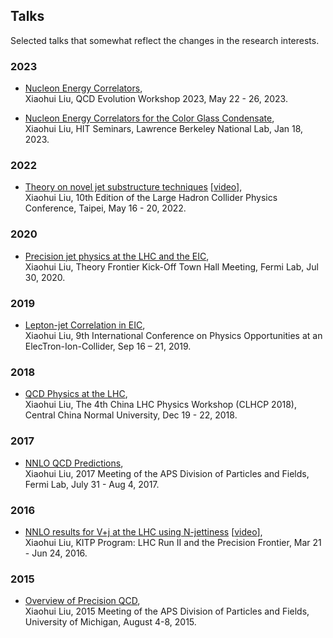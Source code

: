 ## Talks

Selected talks that somewhat reflect the changes in the research interests.

### 2023 
- [Nucleon Energy Correlators](https://indico.cern.ch/event/1239374/contributions/5317052/attachments/2650587/4592730/eec-qcd-evolution.pdf),\
  Xiaohui Liu, QCD Evolution Workshop 2023, May 22 - 26, 2023. 
  
- [Nucleon Energy Correlators for the Color Glass Condensate](https://drive.google.com/file/d/1f5IxEkk2yoX7QbDETMmTpFgD_9E75vYR/view?usp=share_link),\
  Xiaohui Liu, HIT Seminars, Lawrence Berkeley National Lab, Jan 18, 2023. 

### 2022 

- [Theory on novel jet substructure techniques](https://indico.cern.ch/event/1109611/contributions/4773201/attachments/2444893/4191496/lhcp2022.pdf) [[video](https://cds.cern.ch/record/2811519)],\
  Xiaohui Liu, 10th Edition of the Large Hadron Collider Physics Conference, Taipei, May 16 - 20, 2022. 

### 2020 
- [Precision jet physics at the LHC and the EIC](https://indico.fnal.gov/event/44512/contributions/192853/attachments/132171/162278/snowmass2020.pdf),\
  Xiaohui Liu, Theory Frontier Kick-Off Town Hall Meeting, Fermi Lab, Jul 30, 2020. 

### 2019  
- [Lepton-jet Correlation in EIC](https://conferences.lbl.gov/event/196/contributions/1173/attachments/2048/57/go),\
  Xiaohui Liu, 9th International Conference on Physics Opportunities at an ElecTron-Ion-Collider, Sep 16 – 21, 2019. 

### 2018 
- [QCD Physics at the LHC](https://indico.ihep.ac.cn/event/8414/contributions/101575/attachments/54281/62482/CLHCP2018-QCD-2.pdf),\
  Xiaohui Liu, The 4th China LHC Physics Workshop (CLHCP 2018), Central China Normal University, Dec 19 - 22, 2018.  

### 2017 
- [NNLO QCD Predictions](https://indico.fnal.gov/event/11999/contributions/11441/attachments/7400/9502/dpf2017.pdf),\
  Xiaohui Liu, 2017 Meeting of the APS Division of Particles and Fields, Fermi Lab, July 31 - Aug 4, 2017.

### 2016
- [NNLO results for V+j at the LHC using N-jettiness](https://www.on.kitp.ucsb.edu/online/lhc16/liu/pdf/Liu_LHC16_KITP.pdf) [[video](http://s3-us-west-2.amazonaws.com/kitpcloud/lhc16/Liu_LHC16_KITP.mp4)],\
  Xiaohui Liu, KITP Program: LHC Run II and the Precision Frontier, Mar 21 - Jun 24, 2016. 

### 2015
- [Overview of Precision QCD](https://indico.cern.ch/event/361123/contributions/856495/attachments/1135957/1625441/dpftalk-xhliu-1.pdf),\
  Xiaohui Liu, 2015 Meeting of the APS Division of Particles and Fields, University of Michigan, August 4-8, 2015. 
